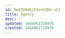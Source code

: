 ```yaml
---
id: Re0ZU0dGJ59znUZKm-uIJ
title: Agency
desc: ''
updated: 1644961726970
created: 1644961726970
---
```


